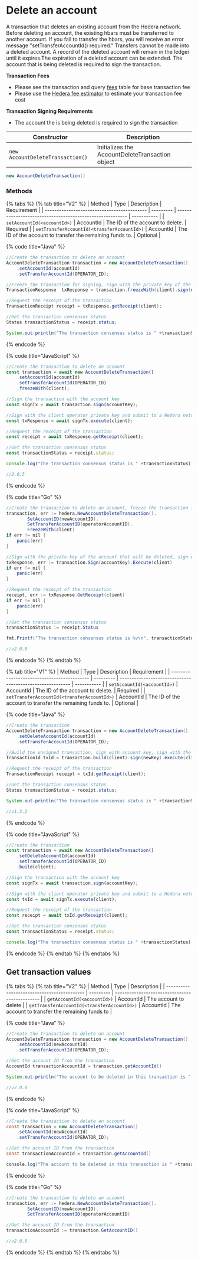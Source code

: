 # Delete an account

A transaction that deletes an existing account from the Hedera network. Before deleting an account, the existing hbars must be transferred to another account. If you fail to transfer the hbars, you will receive an error message "setTransferAccountId() required." Transfers cannot be made into a deleted account. A record of the deleted account will remain in the ledger until it expires.The expiration of a deleted account can be extended. The account that is being deleted is required to sign the transaction.

**Transaction Fees**

* Please see the transaction and query [fees](../../../mainnet/fees/#transaction-and-query-fees) table for base transaction fee
* Please use the [Hedera fee estimator](https://hedera.com/fees) to estimate your transaction fee cost

**Transaction Signing Requirements**

* The account the is being deleted is required to sign the transaction

| Constructor                      | Description                                     |
| -------------------------------- | ----------------------------------------------- |
| `new AccountDeleteTransaction()` | Initializes the AccountDeleteTransaction object |

```java
new AccountDeleteTransaction()
```

### Methods

{% tabs %}
{% tab title="V2" %}
| Method                                      | Type      | Description                                               | Requirement |
| ------------------------------------------- | --------- | --------------------------------------------------------- | ----------- |
| `setAccountId(<accountId>)`                 | AccountId | The ID of the account to delete.                          | Required    |
| `setTransferAccountId(<transferAccountId>)` | AccountId | The ID of the account to transfer the remaining funds to. | Optional    |

{% code title="Java" %}
```java
//Create the transaction to delete an account
AccountDeleteTransaction transaction = new AccountDeleteTransaction()
    .setAccountId(accountId)
    .setTransferAccountId(OPERATOR_ID);

//Freeze the transaction for signing, sign with the private key of the account that will be deleted, sign with the operator key and submit to a Hedera network
TransactionResponse  txResponse = transaction.freezeWith(client).sign(newKey).execute(client);

//Request the receipt of the transaction
TransactionReceipt receipt = txResponse.getReceipt(client);

//Get the transaction consensus status
Status transactionStatus = receipt.status;

System.out.println("The transaction consensus status is " +transactionStatus);
```
{% endcode %}

{% code title="JavaScript" %}
```javascript
//Create the transaction to delete an account
const transaction = await new AccountDeleteTransaction()
    .setAccountId(accountId)
    .setTransferAccountId(OPERATOR_ID)
    .freezeWith(client);

//Sign the transaction with the account key
const signTx = await transaction.sign(accountKey);

//Sign with the client operator private key and submit to a Hedera network
const txResponse = await signTx.execute(client);

//Request the receipt of the transaction
const receipt = await txResponse.getReceipt(client);

//Get the transaction consensus status
const transactionStatus = receipt.status;

console.log("The transaction consensus status is " +transactionStatus);

//2.0.5
```
{% endcode %}

{% code title="Go" %}
```java
//Create the transaction to delete an account, freeze the transaction for signing
transaction, err := hedera.NewAccountDeleteTransaction().
        SetAccountID(newAccountID).
        SetTransferAccountID(operatorAccountID).
        FreezeWith(client)
if err != nil {
    panic(err)
}

//Sign with the private key of the account that will be deleted, sign with the operator key and submit to a Hedera network
txResponse, err := transaction.Sign(accountKey).Execute(client)
if err != nil {
    panic(err)
}

//Request the receipt of the transaction
receipt, err := txResponse.GetReceipt(client)
if err != nil {
    panic(err)
}

//Get the transaction consensus status
transactionStatus := receipt.Status

fmt.Printf("The transaction consensus status is %v\n", transactionStatus)

//v2.0.0
```
{% endcode %}
{% endtab %}

{% tab title="V1" %}
| Method                                      | Type      | Description                                               | Requirement |
| ------------------------------------------- | --------- | --------------------------------------------------------- | ----------- |
| `setAccountId(<accountId>)`                 | AccountId | The ID of the account to delete.                          | Required    |
| `setTransferAccountId(<transferAccountId>)` | AccountId | The ID of the account to transfer the remaining funds to. | Optional    |

{% code title="Java" %}
```java
//Create the transaction
AccountDeleteTransaction transaction = new AccountDeleteTransaction()
    .setDeleteAccountId(accountId)
    .setTransferAccountId(OPERATOR_ID);

//Build the unsigned transaction, sign with account key, sign with the client operator account private key and submit to a Hedera network
TransactionId txId = transaction.build(client).sign(newKey).execute(client);

//Request the receipt of the transaction
TransactionReceipt receipt = txId.getReceipt(client);

//Get the transaction consensus status
Status transactionStatus = receipt.status;

System.out.println("The transaction consensus status is " +transactionStatus);

//v1.3.2
```
{% endcode %}

{% code title="JavaScript" %}
```javascript
//Create the transaction
const transaction = await new AccountDeleteTransaction()
    .setDeleteAccountId(accountId)
    .setTransferAccountId(OPERATOR_ID)
    .build(client);

//Sign the transaction with the account key
const signTx = await transaction.sign(accountKey);

//Sign with the client operator private key and submit to a Hedera network
const txId = await signTx.execute(client);

//Request the receipt of the transaction
const receipt = await txId.getReceipt(client);

//Get the transaction consensus status
const transactionStatus = receipt.status;

console.log("The transaction consensus status is " +transactionStatus);
```
{% endcode %}
{% endtab %}
{% endtabs %}

## Get transaction values

{% tabs %}
{% tab title="V2" %}
| Method                                      | Type      | Description                                    |
| ------------------------------------------- | --------- | ---------------------------------------------- |
| `getAccountId(<accountId>)`                 | AccountId | The account to delete                          |
| `getTransferAccountId(<transferAccountId>)` | AccountId | The account to transfer the remaining funds to |

{% code title="Java" %}
```java
//Create the transaction to delete an account
AccountDeleteTransaction transaction = new AccountDeleteTransaction()
    .setAccountId(newAccountId)
    .setTransferAccountId(OPERATOR_ID);

//Get the account ID from the transaction
AccountId transactionAccountId = transaction.getAccountId()

System.out.println("The account to be deleted in this transaction is " +transactionAccountId)

//v2.0.0
```
{% endcode %}

{% code title="JavaScript" %}
```java
//Create the transaction to delete an account
const transaction = new AccountDeleteTransaction()
    .setAccountId(newAccountId)
    .setTransferAccountId(OPERATOR_ID);

//Get the account ID from the transaction
const transactionAccountId = transaction.getAccountId()

console.log("The account to be deleted in this transaction is " +transactionAccountId)
```
{% endcode %}

{% code title="Go" %}
```java
//Create the transaction to delete an account
transaction, err := hedera.NewAccountDeleteTransaction().
        SetAccountID(newAccountID).
        SetTransferAccountID(operatorAccountID)

//Get the account ID from the transaction
transactionAccountId := transaction.GetAccountID()

//v2.0.0
```
{% endcode %}
{% endtab %}
{% endtabs %}
